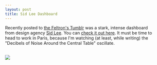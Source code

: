 ```yaml
---
layout: post
title: Sid Lee Dashboard
---
```


Recently posted to [the Feltron's Tumblr](http://feltron.tumblr.com/) was a stark, intense dashboard from design agency [Sid Lee](http://sidlee.com/en). You can [check it out here](http://dashboard.sidlee.com/). It must be time to head to work in Paris, because I'm watching (at least, while writing) the "Decibels of Noise Around the Central Table" oscillate.

<br>

<img src="https://40.media.tumblr.com/fe2de846b6aa441a858214890d009f42/tumblr_njkocso9IU1qzbok1o1_1280.png">



